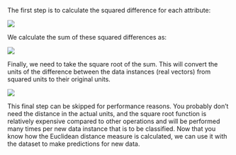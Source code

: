 
The first step is to calculate the squared difference for each attribute:

![](https://github.com/fenago/katacoda-scenarios/raw/master/master-machine-learning-algorithms/master-machine-learning-algorithms-12/steps/9/1.JPG)

We calculate the sum of these squared differences as:

![](https://github.com/fenago/katacoda-scenarios/raw/master/master-machine-learning-algorithms/master-machine-learning-algorithms-12/steps/9/2.JPG)

Finally, we need to take the square root of the sum. This will convert the units of the
difference between the data instances (real vectors) from squared units to their original units.

![](https://github.com/fenago/katacoda-scenarios/raw/master/master-machine-learning-algorithms/master-machine-learning-algorithms-12/steps/9/3.JPG)

This final step can be skipped for performance reasons. You probably don’t need the distance
in the actual units, and the square root function is relatively expensive compared to other
operations and will be performed many times per new data instance that is to be classified.
Now that you know how the Euclidean distance measure is calculated, we can use it with the
dataset to make predictions for new data.